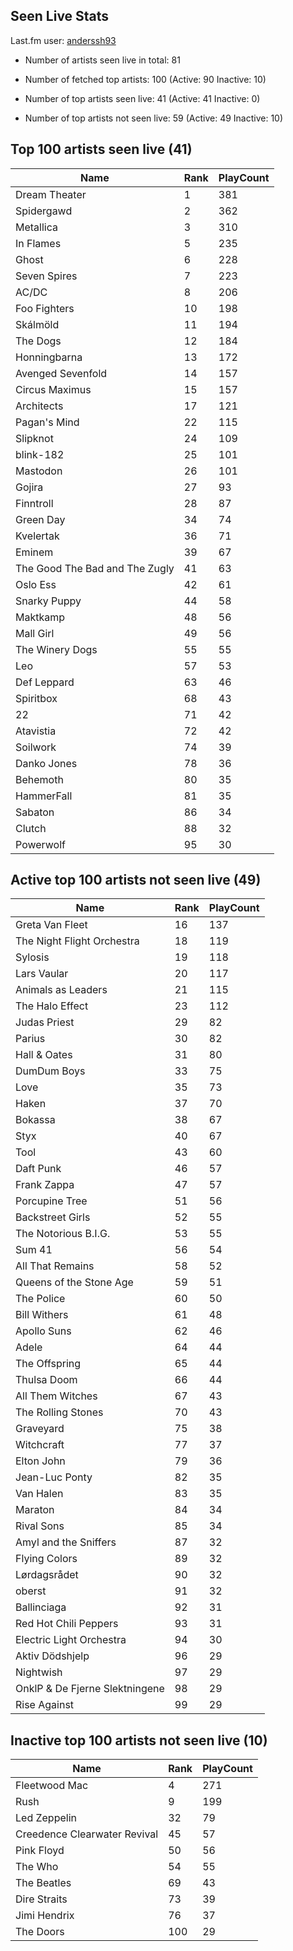 ## Seen Live Stats

Last.fm user: [anderssh93](https://www.last.fm/user/anderssh93)

- Number of artists seen live in total: 81

- Number of fetched top artists: 100 (Active: 90 Inactive: 10)

- Number of top artists seen live: 41 (Active: 41 Inactive: 0)

- Number of top artists not seen live: 59 (Active: 49 Inactive: 10)

## Top 100 artists seen live (41)

Name                           | Rank | PlayCount
------------------------------ | ---- | ---------
Dream Theater                  | 1    | 381      
Spidergawd                     | 2    | 362      
Metallica                      | 3    | 310      
In Flames                      | 5    | 235      
Ghost                          | 6    | 228      
Seven Spires                   | 7    | 223      
AC/DC                          | 8    | 206      
Foo Fighters                   | 10   | 198      
Skálmöld                       | 11   | 194      
The Dogs                       | 12   | 184      
Honningbarna                   | 13   | 172      
Avenged Sevenfold              | 14   | 157      
Circus Maximus                 | 15   | 157      
Architects                     | 17   | 121      
Pagan's Mind                   | 22   | 115      
Slipknot                       | 24   | 109      
blink-182                      | 25   | 101      
Mastodon                       | 26   | 101      
Gojira                         | 27   | 93       
Finntroll                      | 28   | 87       
Green Day                      | 34   | 74       
Kvelertak                      | 36   | 71       
Eminem                         | 39   | 67       
The Good The Bad and The Zugly | 41   | 63       
Oslo Ess                       | 42   | 61       
Snarky Puppy                   | 44   | 58       
Maktkamp                       | 48   | 56       
Mall Girl                      | 49   | 56       
The Winery Dogs                | 55   | 55       
Leo                            | 57   | 53       
Def Leppard                    | 63   | 46       
Spiritbox                      | 68   | 43       
22                             | 71   | 42       
Atavistia                      | 72   | 42       
Soilwork                       | 74   | 39       
Danko Jones                    | 78   | 36       
Behemoth                       | 80   | 35       
HammerFall                     | 81   | 35       
Sabaton                        | 86   | 34       
Clutch                         | 88   | 32       
Powerwolf                      | 95   | 30       

## Active top 100 artists not seen live (49)

Name                           | Rank | PlayCount
------------------------------ | ---- | ---------
Greta Van Fleet                | 16   | 137      
The Night Flight Orchestra     | 18   | 119      
Sylosis                        | 19   | 118      
Lars Vaular                    | 20   | 117      
Animals as Leaders             | 21   | 115      
The Halo Effect                | 23   | 112      
Judas Priest                   | 29   | 82       
Parius                         | 30   | 82       
Hall & Oates                   | 31   | 80       
DumDum Boys                    | 33   | 75       
Love                           | 35   | 73       
Haken                          | 37   | 70       
Bokassa                        | 38   | 67       
Styx                           | 40   | 67       
Tool                           | 43   | 60       
Daft Punk                      | 46   | 57       
Frank Zappa                    | 47   | 57       
Porcupine Tree                 | 51   | 56       
Backstreet Girls               | 52   | 55       
The Notorious B.I.G.           | 53   | 55       
Sum 41                         | 56   | 54       
All That Remains               | 58   | 52       
Queens of the Stone Age        | 59   | 51       
The Police                     | 60   | 50       
Bill Withers                   | 61   | 48       
Apollo Suns                    | 62   | 46       
Adele                          | 64   | 44       
The Offspring                  | 65   | 44       
Thulsa Doom                    | 66   | 44       
All Them Witches               | 67   | 43       
The Rolling Stones             | 70   | 43       
Graveyard                      | 75   | 38       
Witchcraft                     | 77   | 37       
Elton John                     | 79   | 36       
Jean-Luc Ponty                 | 82   | 35       
Van Halen                      | 83   | 35       
Maraton                        | 84   | 34       
Rival Sons                     | 85   | 34       
Amyl and the Sniffers          | 87   | 32       
Flying Colors                  | 89   | 32       
Lørdagsrådet                   | 90   | 32       
oberst                         | 91   | 32       
Ballinciaga                    | 92   | 31       
Red Hot Chili Peppers          | 93   | 31       
Electric Light Orchestra       | 94   | 30       
Aktiv Dödshjelp                | 96   | 29       
Nightwish                      | 97   | 29       
OnklP & De Fjerne Slektningene | 98   | 29       
Rise Against                   | 99   | 29       

## Inactive top 100 artists not seen live (10)

Name                         | Rank | PlayCount
---------------------------- | ---- | ---------
Fleetwood Mac                | 4    | 271      
Rush                         | 9    | 199      
Led Zeppelin                 | 32   | 79       
Creedence Clearwater Revival | 45   | 57       
Pink Floyd                   | 50   | 56       
The Who                      | 54   | 55       
The Beatles                  | 69   | 43       
Dire Straits                 | 73   | 39       
Jimi Hendrix                 | 76   | 37       
The Doors                    | 100  | 29       
